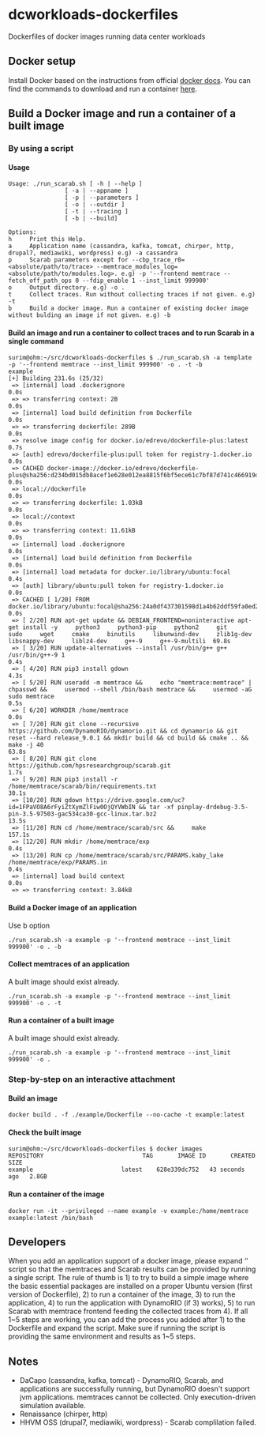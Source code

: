 # dcworkloads-dockerfiles
Dockerfiles of docker images running data center workloads

## Docker setup
Install Docker based on the instructions from official [docker docs](https://docs.docker.com/get-docker/). You can find the commands to download and run a container [here](https://docs.docker.com/engine/reference/commandline/run/).

## Build a Docker image and run a container of a built image

### By using a script
#### Usage
```
Usage: ./run_scarab.sh [ -h | --help ]
                [ -a | --appname ]
                [ -p | --parameters ]
                [ -o | --outdir ]
                [ -t | --tracing ]
                [ -b | --build]

Options:
h     Print this Help.
a     Application name (cassandra, kafka, tomcat, chirper, http, drupal7, mediawiki, wordpress) e.g) -a cassandra
p     Scarab parameters except for --cbp_trace_r0=<absolute/path/to/trace> --memtrace_modules_log=<absolute/path/to/modules.log>. e.g) -p '--frontend memtrace --fetch_off_path_ops 0 --fdip_enable 1 --inst_limit 999900'
o     Output directory. e.g) -o .
t     Collect traces. Run without collecting traces if not given. e.g) -t
b     Build a docker image. Run a container of existing docker image without bulding an image if not given. e.g) -b
```
#### Build an image and run a container to collect traces and to run Scarab in a single command
```
surim@ohm:~/src/dcworkloads-dockerfiles $ ./run_scarab.sh -a template -p '--frontend memtrace --inst_limit 999900' -o . -t -b
example
[+] Building 231.6s (25/32)
 => [internal] load .dockerignore                                                                                                                                                                                                                                            0.0s
 => => transferring context: 2B                                                                                                                                                                                                                                              0.0s
 => [internal] load build definition from Dockerfile                                                                                                                                                                                                                         0.0s
 => => transferring dockerfile: 289B                                                                                                                                                                                                                                         0.0s
 => resolve image config for docker.io/edrevo/dockerfile-plus:latest                                                                                                                                                                                                         0.7s
 => [auth] edrevo/dockerfile-plus:pull token for registry-1.docker.io                                                                                                                                                                                                        0.0s
 => CACHED docker-image://docker.io/edrevo/dockerfile-plus@sha256:d234bd015db8acef1e628e012ea8815f6bf5ece61c7bf87d741c466919dd4e66                                                                                                                                           0.0s
 => local://dockerfile                                                                                                                                                                                                                                                       0.0s
 => => transferring dockerfile: 1.03kB                                                                                                                                                                                                                                       0.0s
 => local://context                                                                                                                                                                                                                                                          0.0s
 => => transferring context: 11.61kB                                                                                                                                                                                                                                         0.0s
 => [internal] load .dockerignore                                                                                                                                                                                                                                            0.0s
 => [internal] load build definition from Dockerfile                                                                                                                                                                                                                         0.0s
 => [internal] load metadata for docker.io/library/ubuntu:focal                                                                                                                                                                                                              0.4s
 => [auth] library/ubuntu:pull token for registry-1.docker.io                                                                                                                                                                                                                0.0s
 => CACHED [ 1/20] FROM docker.io/library/ubuntu:focal@sha256:24a0df437301598d1a4b62ddf59fa0ed2969150d70d748c84225e6501e9c36b9                                                                                                                                               0.0s
 => [ 2/20] RUN apt-get update && DEBIAN_FRONTEND=noninteractive apt-get install -y     python3     python3-pip     python2     git     sudo     wget     cmake     binutils     libunwind-dev     zlib1g-dev     libsnappy-dev     liblz4-dev     g++-9     g++-9-multili  69.8s
 => [ 3/20] RUN update-alternatives --install /usr/bin/g++ g++ /usr/bin/g++-9 1                                                                                                                                                                                              0.4s
 => [ 4/20] RUN pip3 install gdown                                                                                                                                                                                                                                           4.3s
 => [ 5/20] RUN useradd -m memtrace &&     echo "memtrace:memtrace" | chpasswd &&     usermod --shell /bin/bash memtrace &&     usermod -aG sudo memtrace                                                                                                                    0.5s
 => [ 6/20] WORKDIR /home/memtrace                                                                                                                                                                                                                                           0.0s
 => [ 7/20] RUN git clone --recursive https://github.com/DynamoRIO/dynamorio.git && cd dynamorio && git reset --hard release_9.0.1 && mkdir build && cd build && cmake .. && make -j 40                                                                                     63.8s
 => [ 8/20] RUN git clone https://github.com/hpsresearchgroup/scarab.git                                                                                                                                                                                                     1.7s
 => [ 9/20] RUN pip3 install -r /home/memtrace/scarab/bin/requirements.txt                                                                                                                                                                                                  30.1s
 => [10/20] RUN gdown https://drive.google.com/uc?id=1FPaVO8A6rFyiZtXymZlFiw0OjQYVWbIN && tar -xf pinplay-drdebug-3.5-pin-3.5-97503-gac534ca30-gcc-linux.tar.bz2                                                                                                            13.5s
 => [11/20] RUN cd /home/memtrace/scarab/src &&     make                                                                                                                                                                                                                   157.1s
 => [12/20] RUN mkdir /home/memtrace/exp                                                                                                                                                                                                                                     0.4s
 => [13/20] RUN cp /home/memtrace/scarab/src/PARAMS.kaby_lake /home/memtrace/exp/PARAMS.in                                                                                                                                                                                   0.4s
 => [internal] load build context                                                                                                                                                                                                                                            0.0s
 => => transferring context: 3.84kB
```
#### Build a Docker image of an application
Use b option
```
./run_scarab.sh -a example -p '--frontend memtrace --inst_limit 999900' -o . -b
```
#### Collect memtraces of an application
A built image should exist already.
```
./run_scarab.sh -a example -p '--frontend memtrace --inst_limit 999900' -o . -t
```
#### Run a container of a built image
A built image should exist already.
```
./run_scarab.sh -a example -p '--frontend memtrace --inst_limit 999900' -o .
```

### Step-by-step on an interactive attachment
#### Build an image
```
docker build . -f ./example/Dockerfile --no-cache -t example:latest
```
#### Check the built image
```
surim@ohm:~/src/dcworkloads-dockerfiles $ docker images
REPOSITORY                            TAG       IMAGE ID       CREATED          SIZE
example                         latest    628e339dc752   43 seconds ago   2.8GB
```

#### Run a container of the image
```
docker run -it --privileged --name example -v example:/home/memtrace example:latest /bin/bash
```

## Developers
When you add an application support of a docker image, please expand ‘’ script so that the memtraces and Scarab results can be provided by running a single script. The rule of thumb is 1) to try to build a simple image where the basic essential packages are installed on a proper Ubuntu version (first version of Dockerfile), 2) to run a container of the image, 3) to run the application, 4) to run the application with DynamoRIO (if 3) works), 5) to run Scarab with memtrace frontend feeding the collected traces from 4). 
If all 1~5 steps are working, you can add the process you added after 1) to the Dockerfile and expand the script. Make sure if running the script is providing the same environment and results as 1~5 steps.

## Notes
* DaCapo (cassandra, kafka, tomcat) - DynamoRIO, Scarab, and applications are successfully running, but DynamoRIO doesn't support jvm applications. memtraces cannot be collected. Only execution-driven simulation available.
* Renaissance (chirper, http)
* HHVM OSS (drupal7, mediawiki, wordpress) - Scarab complilation failed.
